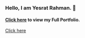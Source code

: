 ### Hello, I am Yesrat Rahman. 👋
#### [Click here](https://yesratrahman.github.io/Yesrat_Rahman_Personal_Site/) to view my Full Portfolio. 
<a target="_blank" class="links" href="http://nile-tp.s3-website-us-east-1.amazonaws.com/">Click here </a>


<!--
**YesratRahman/YesratRahman** is a ✨ _special_ ✨ repository because its `README.md` (this file) appears on your GitHub profile.

Here are some ideas to get you started:

- 🔭 I’m currently working on ...
- 🌱 I’m currently learning ...
- 👯 I’m looking to collaborate on ...
- 🤔 I’m looking for help with ...
- 💬 Ask me about ...
- 📫 How to reach me: ...
- 😄 Pronouns: ...
- ⚡ Fun fact: ...
-->
